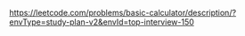 https://leetcode.com/problems/basic-calculator/description/?envType=study-plan-v2&envId=top-interview-150